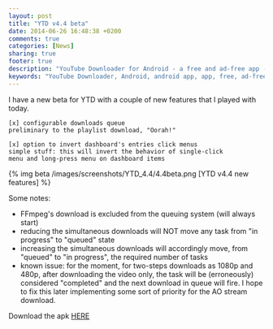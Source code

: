 ```yaml
---
layout: post
title: "YTD v4.4 beta"
date: 2014-06-26 16:48:38 +0200
comments: true
categories: [News]
sharing: true
footer: true
description: "YouTube Downloader for Android - a free and ad-free app - new beta available"
keywords: "YouTube Downloader, Android, android app, app, free, ad-free, no ads, dentex, video, YouTube, downloader"
---
```

I have a new beta for YTD with a couple of new features that I played with today.

    [x] configurable downloads queue
    preliminary to the playlist download, "Oorah!"

    [x] option to invert dashboard's entries click menus
    simple stuff: this will invert the behavior of single-click 
    menu and long-press menu on dashboard items

{% img beta /images/screenshots/YTD_4.4/4.4beta.png [YTD v4.4 new features] %}

Some notes:

- FFmpeg's download is excluded from the queuing system (will always start)
- reducing the simultaneous downloads will NOT move any task from "in progress" to "queued" state
- increasing the simultaneous downloads will accordingly move, from "queued" to "in progress", the required number of tasks
- known issue: for the moment, for two-steps downloads as 1080p and 480p, after downloading the video only, the task will be (erroneously) considered "completed" and the next download in queue will fire. I hope to fix this later implementing some sort of priority for the AO stream download.

Download the apk [HERE](http://dentex.github.io/files/apk/beta/dentex.youtube.downloader_v4.4-beta.apk)
